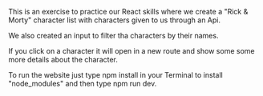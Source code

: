 This is an exercise to practice our React skills where we create a "Rick & Morty" character list with characters given to us through an Api.

We also created an input to filter tha characters by their names.

If you click on a character it will open in a new route and show some some more details about the character.

To run the website just type npm install in your Terminal to install "node_modules" and then type npm run dev.
